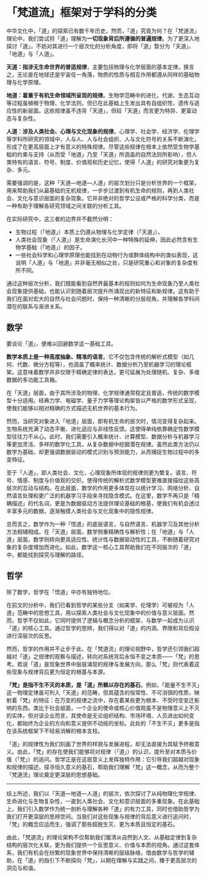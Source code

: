 # 「梵道流」框架对于学科的分类

中华文化中，「道」的探索已有数千年历史。然而，「道」究竟为何？在「梵道流」理论中，我们尝试将「道」理解为**一切现象背后所遵循的普遍规律**。为了更深入地探讨「道」，不妨对其进行一个层次化的分析角度，即将「道」暂分为「天道」、「地道」与「人道」。

**天道：指涉无生命世界的普适规律**，主要包括物理与化学层面的基本定律。换言之，无论是在地球还是宇宙任一角落，物质的性质与相互作用都遵从同样的基础物理与化学原理。

**地道：着重于有机生命领域所呈现的规律**。生物学范畴中的进化、代谢、生态互动等过程虽植根于物理、化学法则，但已在此基础上生发出具有自组织性、遗传与适应性的新层面。这些规律虽不违背「天道」，但较「天道」而言更为特异、更富动态与复杂性。

**人道：涉及人类社会、心理与文化现象的规律**。心理学、社会学、经济学、伦理学等学科所研究的领域中，人与人、人与社会组织、人与文化符号的关系不断演化，形成了在更高层面上才有意义的特殊规律。尽管这些规律在根本上依然受生物学基础的约束与支持（从而受「地道」乃至「天道」所涵盖的自然法则所影响），但人类特有的语言、符号、制度、价值观和历史记忆，使得「人道」的研究对象更为复杂、多元。

需要强调的是，这种「天道—地道—人道」的层次划分只是分析世界的一个框架，用来帮助我们从最基础的无机规律，一步步过渡到有机生命的规则，再到人类社会、文化与意识层面的复杂现象。它并非绝对的哲学公设或严格的科学分类，而是一种有助于理解各研究领域之间关联的分析工具。

在实际研究中，这三者的边界并不截然分明：

- 生物过程（「地道」）本质上仍遵从物理与化学定律（「天道」）。
- 人类社会现象（「人道」）是生命演化长河中一种特殊的延伸，因此必然含有生物学基础（「地道」）的因子。
- 一些社会科学和心理学原理也能找到在动物行为或群体结构中的类似表现，这说明「人道」与「地道」并非毫无相似之处，只是研究重心和对象的复杂度有所不同。

通过这种层次分析，我们既能看到自然界最基本的规则如何为生命现象乃至人类社会现象提供基础，也能认识到随着层次提升所涌现出的新特征和新规律。这有助于我们在面对宏大的自然与社会问题时，保持一种清晰的分层视角，并理解各学科间潜在的联系与渐进关系。

## 数学

要谈论「道」，便难以回避数学这一基础工具。

**数学本质上是一种高度抽象、精准的语言**。它不仅包含传统的解析式模型（如几何、代数、微分方程等），也涵盖了概率统计、数据分析乃至机器学习的理论框架。这意味着数学并非仅限于精确定律的表达，更可延展为处理随机、复杂、多维数据的多功能工具箱。

在「天道」层面，由于其所涉及的物理、化学规律通常稳定且普适，传统的数学模型十分适用。经典力学、电磁学、量子力学等理论构架皆以严格的数学形式呈现，使我们能够以相对精确的方式描述无机世界的基本行为。

然而，当研究对象进入「地道」层面，即有机生命的层次时，情况变得复杂起来。生物系统充满了动态平衡、进化适应与非线性反馈。这使得单纯依靠确定性数学模型往往力不从心。此时，我们需要引入概率统计、计算模型、数据分析与机器学习等更加灵活、多样的数学化工具，从复杂数据中挖掘潜在规律。虽然此类方法仍以数学为基础，却更强调数据驱动的模式识别与预测能力，从而捕捉生物过程中的多变特征。

至于「人道」，即人类社会、文化、心理现象所体现的规律则更为繁复。语言、符号、情感、制度与价值观的交织，使得传统的解析式数学模型更难直接描绘这些高层次的互动与结构。在此层面，数学的作用更多体现在以统计学习、网络分析、自然语言处理和更广泛的机器学习手段来寻找隐含模式。在这里，数学不再只是「精确描述」的代名词，更是为数据驱动方法提供理论基础的根基，使我们有机会透过丰富多元的数据，逐渐触摸人类社会与文化现象中的隐性规律。

总而言之，数学作为一种「悟道」的底层语言，与自然语言、机器学习及其他分析方法相辅相成。在「天道」层面，数学侧重精确性与解析性；在「地道」与「人道」层面，数学则转向更具适应性、统计性与数据驱动性的工具，不断随着研究对象的复杂度增加而进化。如此，数学这一核心工具帮助我们在不同层次的「道」中，都能找到探究与理解的路径。

## 哲学

除了数学，哲学在「悟道」中亦有独特地位。

在前文的分析中，我们已看到哲学的某些分支（如美学、伦理学）可被视为「人道」范畴中的思想工具，用以探索人类社会与文化现象中的价值与意义层面。然而，哲学不仅如此，它同时提供了逻辑与概念分析的框架，与数学一起成为认识「道」的核心工具。通过哲学的思辨，我们得以对「道」的内涵、界限和背后假设进行深层次的反思。

然而，哲学的作用并不止步于此。在「梵道流」的理论视野中，哲学还引领我们超越对「道」之规律的观察与描述，转向对系统背后永恒不变之本质——「梵」的思考。若说「道」是现象世界中层层涌现的规律与发展方向，那么「梵」则代表着这些现象与规律背后更为恒定的根基与本源。

**「梵」是指不生不灭的本质，是「道」所赖以存在的基石**。例如，「能量不生不灭」这一物理定律虽可列入「天道」的范畴，但其蕴含的恒常性、不可消弭的性质，映射着「梵」的特征：在万变的规律之流中，存在着某些更为根本、不受时空变迁影响的东西。类比于社会层面，一个企业的使命或核心价值观虽不是物理意义上不灭的实体，但对该企业而言，其使命是无论组织结构、市场环境、人员进出如何变化，都始终为企业的方向和意义提供不动摇的坐标。此处的「不生不灭」更多是指在该系统框架下不轻易消解的根本支柱。

「道」的规律性为我们刻画了世界的样貌与发展进程，却无法直接为其赋予终极意义。由此，「梵」的存在使我们能够将对规律（「道」）的认识，提升至对本质与价值（「梵」）的追问。哲学正是在这层意义上发挥独特作用：它引导我们超越对现象和规律的描述，探寻恒久意义的基石，帮助我们理解「梵」这一概念，从而为整个「梵道流」理论奠定更深层的思想基础。

---

综上所述，我们以「天道—地道—人道」的层次，依次探讨了从纯物理化学规律、生命进化与生物复杂性，一直到人类社会、文化和意识层面的多重现象。在此基础上，我们引入数学作为统一剖析与理解各种「道」的有力工具，同时也借助哲学为我们打开更深层的思辨空间。当我们对这些现象与规律的背后意义进行追问时，「梵」的概念应运而生，强调了那些超脱生灭、更为本质且恒定的基石。

由此，「梵道流」的理论架构不仅帮助我们厘清从自然到人文、从基础定律到复杂结构的层次化关联，更为我们提供一个反思意义、价值与本质的视角。通过这套体系，我们有机会在纷繁的现象世界中保持清晰的层级脉络，借由数学与哲学的辅助，在「道」的指引下不断探向「梵」，以期在理解与实践之间，臻于更高层次的洞见与和谐。